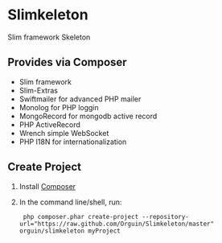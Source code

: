 # Slimkeleton

Slim framework Skeleton


## Provides via Composer

* Slim framework
* Slim-Extras
* Swiftmailer for advanced PHP mailer
* Monolog for PHP loggin
* MongoRecord for mongodb active record
* PHP ActiveRecord
* Wrench simple WebSocket
* PHP I18N for internationalization


## Create Project

1. Install [Composer](http://getcomposer.org)

2. In the command line/shell, run:

        php composer.phar create-project --repository-url="https://raw.github.com/Orguin/Slimkeleton/master" orguin/slimkeleton myProject

